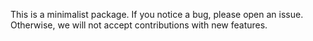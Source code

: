 This is a minimalist package. If you notice a bug, please open an issue. Otherwise, we will not accept contributions with new features.